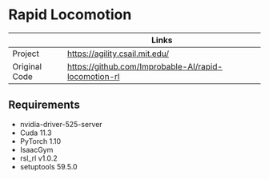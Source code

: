 # Rapid Locomotion

|               | Links                                                |
| ------------- | ---------------------------------------------------- |
| Project       | https://agility.csail.mit.edu/                       |
| Original Code | https://github.com/Improbable-AI/rapid-locomotion-rl |



## Requirements

- nvidia-driver-525-server
- Cuda 11.3
- PyTorch 1.10
- IsaacGym
- rsl_rl v1.0.2
- setuptools 59.5.0

